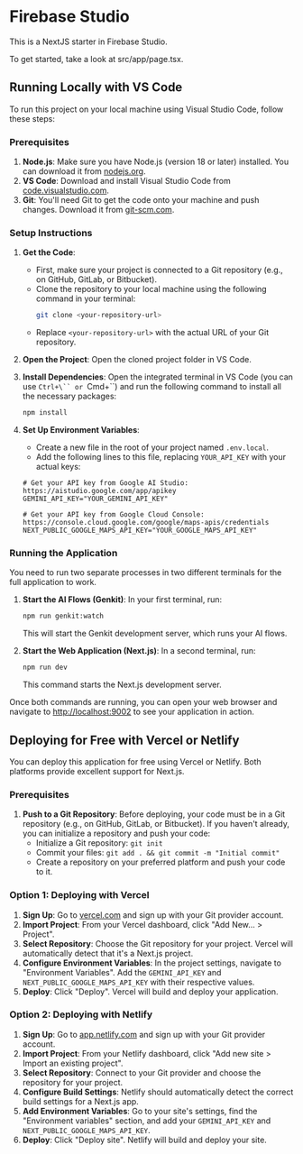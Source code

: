 # Firebase Studio

This is a NextJS starter in Firebase Studio.

To get started, take a look at src/app/page.tsx.

## Running Locally with VS Code

To run this project on your local machine using Visual Studio Code, follow these steps:

### Prerequisites

1.  **Node.js**: Make sure you have Node.js (version 18 or later) installed. You can download it from [nodejs.org](https://nodejs.org/).
2.  **VS Code**: Download and install Visual Studio Code from [code.visualstudio.com](https://code.visualstudio.com/).
3.  **Git**: You'll need Git to get the code onto your machine and push changes. Download it from [git-scm.com](https://git-scm.com/).

### Setup Instructions

1.  **Get the Code**:
    *   First, make sure your project is connected to a Git repository (e.g., on GitHub, GitLab, or Bitbucket).
    *   Clone the repository to your local machine using the following command in your terminal:
        ```bash
        git clone <your-repository-url>
        ```
    *   Replace `<your-repository-url>` with the actual URL of your Git repository.

2.  **Open the Project**: Open the cloned project folder in VS Code.

3.  **Install Dependencies**: Open the integrated terminal in VS Code (you can use `Ctrl+\`` or `Cmd+\``) and run the following command to install all the necessary packages:
    ```bash
    npm install
    ```

4.  **Set Up Environment Variables**:
    *   Create a new file in the root of your project named `.env.local`.
    *   Add the following lines to this file, replacing `YOUR_API_KEY` with your actual keys:

    ```
    # Get your API key from Google AI Studio: https://aistudio.google.com/app/apikey
    GEMINI_API_KEY="YOUR_GEMINI_API_KEY"

    # Get your API key from Google Cloud Console: https://console.cloud.google.com/google/maps-apis/credentials
    NEXT_PUBLIC_GOOGLE_MAPS_API_KEY="YOUR_GOOGLE_MAPS_API_KEY"
    ```

### Running the Application

You need to run two separate processes in two different terminals for the full application to work.

1.  **Start the AI Flows (Genkit)**: In your first terminal, run:
    ```bash
    npm run genkit:watch
    ```
    This will start the Genkit development server, which runs your AI flows.

2.  **Start the Web Application (Next.js)**: In a second terminal, run:
    ```bash
    npm run dev
    ```
    This command starts the Next.js development server.

Once both commands are running, you can open your web browser and navigate to [http://localhost:9002](http://localhost:9002) to see your application in action.

## Deploying for Free with Vercel or Netlify

You can deploy this application for free using Vercel or Netlify. Both platforms provide excellent support for Next.js.

### Prerequisites

1.  **Push to a Git Repository**: Before deploying, your code must be in a Git repository (e.g., on GitHub, GitLab, or Bitbucket). If you haven't already, you can initialize a repository and push your code:
    *   Initialize a Git repository: `git init`
    *   Commit your files: `git add . && git commit -m "Initial commit"`
    *   Create a repository on your preferred platform and push your code to it.

### Option 1: Deploying with Vercel

1.  **Sign Up**: Go to [vercel.com](https://vercel.com) and sign up with your Git provider account.
2.  **Import Project**: From your Vercel dashboard, click "Add New... > Project".
3.  **Select Repository**: Choose the Git repository for your project. Vercel will automatically detect that it's a Next.js project.
4.  **Configure Environment Variables**: In the project settings, navigate to "Environment Variables". Add the `GEMINI_API_KEY` and `NEXT_PUBLIC_GOOGLE_MAPS_API_KEY` with their respective values.
5.  **Deploy**: Click "Deploy". Vercel will build and deploy your application.

### Option 2: Deploying with Netlify

1.  **Sign Up**: Go to [app.netlify.com](https://app.netlify.com) and sign up with your Git provider account.
2.  **Import Project**: From your Netlify dashboard, click "Add new site > Import an existing project".
3.  **Select Repository**: Connect to your Git provider and choose the repository for your project.
4.  **Configure Build Settings**: Netlify should automatically detect the correct build settings for a Next.js app.
5.  **Add Environment Variables**: Go to your site's settings, find the "Environment variables" section, and add your `GEMINI_API_KEY` and `NEXT_PUBLIC_GOOGLE_MAPS_API_KEY`.
6.  **Deploy**: Click "Deploy site". Netlify will build and deploy your site.
